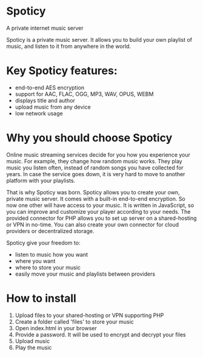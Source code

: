 # Spoticy
A private internet music server

Spoticy is a private music server. It allows you to build your own playlist of music, and listen to it from anywhere in the world.

# Key Spoticy features:

- end-to-end AES encryption
- support for AAC, FLAC, OGG, MP3, WAV, OPUS, WEBM
- displays title and author
- upload music from any device
- low network usage

# Why you should choose Spoticy

Online music streaming services decide for you how you experience your music. For example, they change how random music works. They play music you listen often, instead of random songs you have collected for years. In case the service goes down, it is very hard to move to another platform with your playlists.

That is why Spoticy was born. Spoticy allows you to create your own, private music server. It comes with a built-in end-to-end encryption. So now one other will have access to your music. It is written in JavaScript, so you can improve and customize your player according to your needs. The provided connector for PHP allows you to set up server on a shared-hosting or VPN in no-time. You can also create your own connector for cloud providers or decentralized storage.

Spoticy give your freedom to:

- listen to music how you want
- where you want
- where to store your music
- easily move your music and playlists between providers

# How to install

1. Upload files to your shared-hosting or VPN supporting PHP
2. Create a folder called 'files' to store your music
3. Open index.html in your browser
4. Provide a password. It will be used to encrypt and decrypt your files
5. Upload music
6. Play the music
